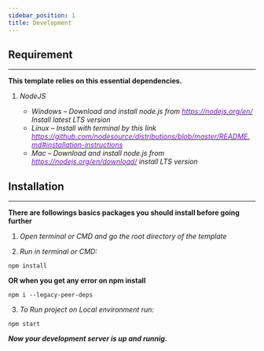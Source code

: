 ```yaml
---
sidebar_position: 1
title: Development
---
```


<div className="border-bottom border-dark mb-4"></div>

## Requirement

<hr/>

**This template relies on this essential dependencies.**

1. _NodeJS_

   - _Windows – Download and install node.js from [<font color="#7016d0">https://nodejs.org/en/</font>](https://nodejs.org/en/) Install latest LTS version_
   - _Linux – Install with terminal by this link [<font color="#7016d0">https://github.com/nodesource/distributions/blob/master/README.md#installation-instructions</font>](https://github.com/nodesource/distributions/blob/master/README.md#installation-instructions)_
   - _Mac – Download and install node.js from [<font color="#7016d0">https://nodejs.org/en/download/</font>](https://nodejs.org/en/download/) install LTS version_


<div className="mb-5"></div>

## Installation

<hr />

**There are followings basics packages you should install before going further**

1. _Open terminal or CMD and go the root directory of the template_

2. _Run in terminal or CMD:_

```
npm install
```
**OR when you get any error on npm install**

```
npm i --legacy-peer-deps

```
3. _To Run project on Local environment run:_

```
npm start
```

_**Now your development server is up and runnig.**_